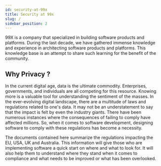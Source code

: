 ```yaml
---
id: security-at-99x
title: Security at 99x
slug: /
sidebar_position: 2
---
```


99X is a company that specialized in building software products and platforms. During the last decade, we have gathered immense knowledge and experience in architecting software products and platforms. This knowledge base is an attempt to share such learning for the benefit of the community.

## Why Privacy ?

In the current digital age, data is the ultimate commodity. Enterprises, governments, and individuals are all competing for this resource. Knowing more is a valuable tool for understanding the sentiment of the masses. In the ever-evolving digital landscape, there are a multitude of laws and regulations related to one's data. It may not be an understatement to say that the impact is felt by even the industry giants. There have been numerous instances where the consequences of failing to comply have affected millions. So, when it comes to software development, designing software to comply with these regulations has become a necessity.

The documents contained here summarize the regulations impacting the EU, USA, UK and Australia. This information will give those who are implementing software a quick start on where and what to look for. It will also help them to understand where they stand when it comes to compliance and what needs to be improved or what has been overlooked.
